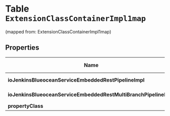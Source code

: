 
# Table `ExtensionClassContainerImpl1map`
(mapped from: ExtensionClassContainerImpl1map)

## Properties
Name | Mapping | SQL Type | Default | Type | Description | Notes
---- | ------- | -------- | ------- | ---- | ----------- | -----
**ioJenkinsBlueoceanServiceEmbeddedRestPipelineImpl** | iojenkinsblueoceanserviceembeddedrestPipelineImpl | long |  | [**ExtensionClassImpl**](ExtensionClassImpl.md) |  |  [optional] [foreignkey]
**ioJenkinsBlueoceanServiceEmbeddedRestMultiBranchPipelineImpl** | iojenkinsblueoceanserviceembeddedrestMultiBranchPipelineImpl | long |  | [**ExtensionClassImpl**](ExtensionClassImpl.md) |  |  [optional] [foreignkey]
**propertyClass** | _class | text |  | **kotlin.String** |  |  [optional]





